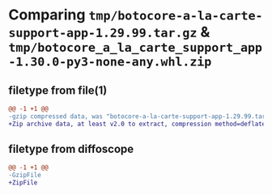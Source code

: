 # Comparing `tmp/botocore-a-la-carte-support-app-1.29.99.tar.gz` & `tmp/botocore_a_la_carte_support_app-1.30.0-py3-none-any.whl.zip`

## filetype from file(1)

```diff
@@ -1 +1 @@
-gzip compressed data, was "botocore-a-la-carte-support-app-1.29.99.tar", last modified: Sat Mar 25 01:23:10 2023, max compression
+Zip archive data, at least v2.0 to extract, compression method=deflate
```

## filetype from diffoscope

```diff
@@ -1 +1 @@
-GzipFile
+ZipFile
```

